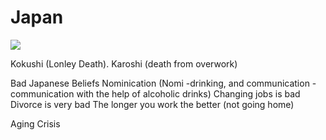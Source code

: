 # Japan

![](https://i.redd.it/4gy5n9xr9dh61.png)

Kokushi (Lonley Death). Karoshi (death from overwork)

Bad Japanese Beliefs
Nominication (Nomi -drinking, and communication - communication with the help of alcoholic drinks)
Changing jobs is bad 
Divorce is very bad
The longer you work the better (not going home)

Aging Crisis

<!-- Prince Kaizen Namwali -->
